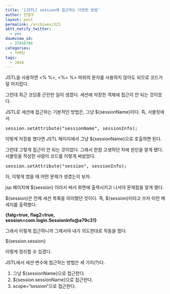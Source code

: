 ```yaml
---
title: '[JSTL] session에 접근하는 다양한 방법'
author: 안형우
layout: post
permalink: /archives/323
aktt_notify_twitter:
  - yes
daumview_id:
  - 37058786
categories:
  - 서버단
tags:
  - JAVA
---
```

JSTL을 사용하면 <% %>, <%= %> 따위의 문자를 사용하지 않아도 되므로 코드가 덜 어지럽다.

그런데 최근 코딩중 곤란한 일이 생겼다. 세션에 저장한 객체에 접근이 안 되는 것이었다.

JSTL로 세션에 접근하는 기본적인 방법은, 그냥 ${sessionName}이다. 즉, 서블릿에서 

<pre class="brush:java">session.setAttribute("sessionName", sessionInfo);</pre>

이렇게 저장을 했다면 JSTL 페이지에서 그냥 ${sessionName}으로 호출하면 된다.

그런데 그렇게 접근이 안 되는 것이었다. 그래서 한참 고생하던 차에 원인을 알게 됐다. 서블릿을 작성한 사람이 코드를 이렇게 써놨었다.

<pre class="brush:java">session.setAttribute("session", sessionInfo);</pre>

자, 이렇게 썼을 때 어떤 문제가 생겼는지 보자.

jsp 페이지에 ${session} 이라서 써서 화면에 출력시키고 나서야 문제점을 알게 됐다.

${session}은 전체 세션 목록을 의미했던 것이다. 즉, ${session}이라고 쓰자 이런 메세지를 출력했다.

<p style="font-weight: bold;">
  {falg=true, flag2=true,<br /> session=com.login.SessionInfo@a79c31}
</p>

그래서 이렇게 접근하니까 그제서야 내가 의도한대로 작동을 했다.

${session.session}

이렇게 정리할 수 있겠다.

JSTL에서 세션 변수에 접근하는 방법은 세 가지(?)다.

1.  그냥 ${sessionName}으로 접근한다.
2.  ${session.sessionName}으로 접근한다.
3.  scope=&#8221;session&#8221;으로 접근한다.